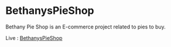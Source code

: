 # BethanysPieShop

Bethany Pie Shop is an E-commerce project related to pies to buy.

Live : [BethanysPieShop](http://bethanypieshop.somee.com)

